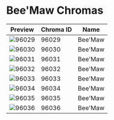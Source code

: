 # Bee'Maw Chromas

| Preview | Chroma ID | Name |
|---------|-----------|------|
| ![96029](https://raw.communitydragon.org/latest/plugins/rcp-be-lol-game-data/global/default/v1/champion-chroma-images/96/96029.png) | 96029 | Bee'Maw |
| ![96030](https://raw.communitydragon.org/latest/plugins/rcp-be-lol-game-data/global/default/v1/champion-chroma-images/96/96030.png) | 96030 | Bee'Maw |
| ![96031](https://raw.communitydragon.org/latest/plugins/rcp-be-lol-game-data/global/default/v1/champion-chroma-images/96/96031.png) | 96031 | Bee'Maw |
| ![96032](https://raw.communitydragon.org/latest/plugins/rcp-be-lol-game-data/global/default/v1/champion-chroma-images/96/96032.png) | 96032 | Bee'Maw |
| ![96033](https://raw.communitydragon.org/latest/plugins/rcp-be-lol-game-data/global/default/v1/champion-chroma-images/96/96033.png) | 96033 | Bee'Maw |
| ![96034](https://raw.communitydragon.org/latest/plugins/rcp-be-lol-game-data/global/default/v1/champion-chroma-images/96/96034.png) | 96034 | Bee'Maw |
| ![96035](https://raw.communitydragon.org/latest/plugins/rcp-be-lol-game-data/global/default/v1/champion-chroma-images/96/96035.png) | 96035 | Bee'Maw |
| ![96036](https://raw.communitydragon.org/latest/plugins/rcp-be-lol-game-data/global/default/v1/champion-chroma-images/96/96036.png) | 96036 | Bee'Maw |